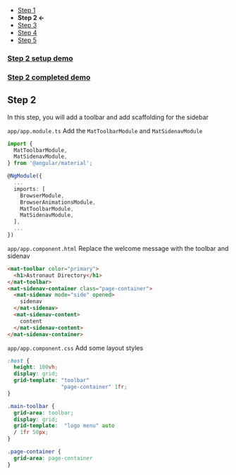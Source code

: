 * [Step 1](./step_1.md)
* **Step 2 <-**
* [Step 3](./step_3.md)
* [Step 4](./step_4.md)
* [Step 5](./step_5.md)

### [Step 2 setup demo](https://stackblitz.com/github/rnocc/angular-material-workshop-stl-devfest/tree/step-2-start)
### [Step 2 completed demo](https://stackblitz.com/github/rnocc/angular-material-workshop-stl-devfest/tree/step-3-start)

## Step 2

In this step, you will add a toolbar and add scaffolding for the sidebar

`app/app.module.ts` Add the `MatToolbarModule` and `MatSidenavModule`

```ts
import {
  MatToolbarModule,
  MatSidenavModule,
} from '@angular/material';

@NgModule({
  ...
  imports: [
    BrowserModule,
    BrowserAnimationsModule,
    MatToolbarModule,
    MatSidenavModule,
  ],
  ...
})
```
`app/app.component.html` Replace the welcome message with the toolbar and sidenav

```html
<mat-toolbar color="primary">
  <h1>Astronaut Directory</h1>
</mat-toolbar>
<mat-sidenav-container class="page-container">
  <mat-sidenav mode="side" opened>
    sidenav
  </mat-sidenav>
  <mat-sidenav-content>
    content
  </mat-sidenav-content>
</mat-sidenav-container>
```

`app/app.component.css` Add some layout styles
```css
:host {
  height: 100vh;
  display: grid;
  grid-template: "toolbar"
                 "page-container" 1fr;
}

.main-toolbar {
  grid-area: toolbar;
  display: grid;
  grid-template:  "logo menu" auto
  / 1fr 50px;
}

.page-container {
  grid-area: page-container
}
```
